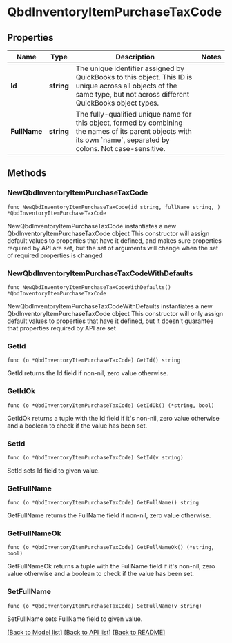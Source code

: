 # QbdInventoryItemPurchaseTaxCode

## Properties

Name | Type | Description | Notes
------------ | ------------- | ------------- | -------------
**Id** | **string** | The unique identifier assigned by QuickBooks to this object. This ID is unique across all objects of the same type, but not across different QuickBooks object types. | 
**FullName** | **string** | The fully-qualified unique name for this object, formed by combining the names of its parent objects with its own &#x60;name&#x60;, separated by colons. Not case-sensitive. | 

## Methods

### NewQbdInventoryItemPurchaseTaxCode

`func NewQbdInventoryItemPurchaseTaxCode(id string, fullName string, ) *QbdInventoryItemPurchaseTaxCode`

NewQbdInventoryItemPurchaseTaxCode instantiates a new QbdInventoryItemPurchaseTaxCode object
This constructor will assign default values to properties that have it defined,
and makes sure properties required by API are set, but the set of arguments
will change when the set of required properties is changed

### NewQbdInventoryItemPurchaseTaxCodeWithDefaults

`func NewQbdInventoryItemPurchaseTaxCodeWithDefaults() *QbdInventoryItemPurchaseTaxCode`

NewQbdInventoryItemPurchaseTaxCodeWithDefaults instantiates a new QbdInventoryItemPurchaseTaxCode object
This constructor will only assign default values to properties that have it defined,
but it doesn't guarantee that properties required by API are set

### GetId

`func (o *QbdInventoryItemPurchaseTaxCode) GetId() string`

GetId returns the Id field if non-nil, zero value otherwise.

### GetIdOk

`func (o *QbdInventoryItemPurchaseTaxCode) GetIdOk() (*string, bool)`

GetIdOk returns a tuple with the Id field if it's non-nil, zero value otherwise
and a boolean to check if the value has been set.

### SetId

`func (o *QbdInventoryItemPurchaseTaxCode) SetId(v string)`

SetId sets Id field to given value.


### GetFullName

`func (o *QbdInventoryItemPurchaseTaxCode) GetFullName() string`

GetFullName returns the FullName field if non-nil, zero value otherwise.

### GetFullNameOk

`func (o *QbdInventoryItemPurchaseTaxCode) GetFullNameOk() (*string, bool)`

GetFullNameOk returns a tuple with the FullName field if it's non-nil, zero value otherwise
and a boolean to check if the value has been set.

### SetFullName

`func (o *QbdInventoryItemPurchaseTaxCode) SetFullName(v string)`

SetFullName sets FullName field to given value.



[[Back to Model list]](../README.md#documentation-for-models) [[Back to API list]](../README.md#documentation-for-api-endpoints) [[Back to README]](../README.md)



